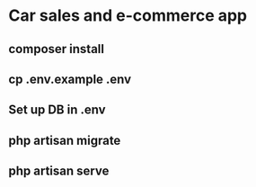 # Car sales and e-commerce app

## composer install
## cp .env.example .env
## Set up DB in .env
## php artisan migrate
## php artisan serve
